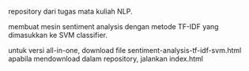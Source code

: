 repository dari tugas mata kuliah NLP.

membuat mesin sentiment analysis dengan metode TF-IDF yang dimasukkan ke SVM classifier.

untuk versi all-in-one, download file sentiment-analysis-tf-idf-svm.html
apabila mendownload dalam repository, jalankan index.html